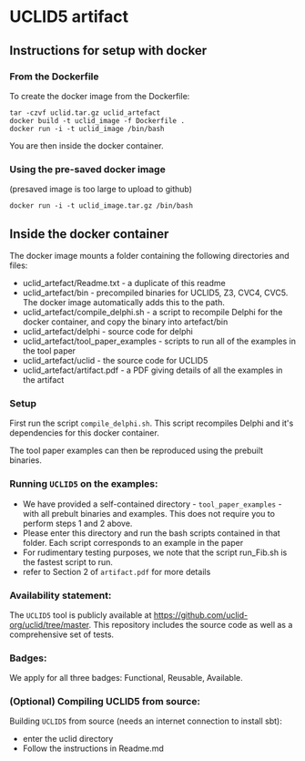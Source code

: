# UCLID5 artifact

## Instructions for setup with docker

### From the Dockerfile
To create the docker image from the Dockerfile:

~~~
tar -czvf uclid.tar.gz uclid_artefact
docker build -t uclid_image -f Dockerfile .
docker run -i -t uclid_image /bin/bash
~~~

You are then inside the docker container. 

### Using the pre-saved docker image

(presaved image is too large to upload to github)

~~~
docker run -i -t uclid_image.tar.gz /bin/bash
~~~


## Inside the docker container

The docker image mounts a folder containing the following directories and files:
- uclid_artefact/Readme.txt - a duplicate of this readme
- uclid_artefact/bin - precompiled binaries for UCLID5, Z3, CVC4, CVC5. The docker image automatically adds this to the path.
- uclid_artefact/compile_delphi.sh - a script to recompile Delphi for the docker container, and copy the binary into artefact/bin
- uclid_artefact/delphi - source code for delphi
- uclid_artefact/tool_paper_examples - scripts to run all of the examples in the tool paper
- uclid_artefact/uclid - the source code for UCLID5
- uclid_artefact/artifact.pdf - a PDF giving details of all the examples in the artifact


### Setup

First run the script `compile_delphi.sh`. This script recompiles Delphi and it's dependencies for this docker container. 

The tool paper examples can then be reproduced using the prebuilt binaries.


### Running `UCLID5` on the examples:

 - We have provided a self-contained directory - `tool_paper_examples` - with all prebult binaries and examples. This does not require you to perform steps 1 and 2 above.
 - Please enter this directory and run the bash scripts contained in that folder. Each script corresponds to an example in the paper
 - For rudimentary testing purposes, we note that the script run_Fib.sh is the fastest script to run. 
 - refer to Section 2 of `artifact.pdf` for more details



### Availability statement:

The `UCLID5` tool is publicly available at https://github.com/uclid-org/uclid/tree/master. This repository includes the source code as well as a comprehensive set of tests.



### Badges:

We apply for all three badges: Functional, Reusable, Available.


### (Optional) Compiling UCLID5 from source:

Building `UCLID5` from source (needs an internet connection to install sbt):
   - enter the uclid directory
   - Follow the instructions in Readme.md

